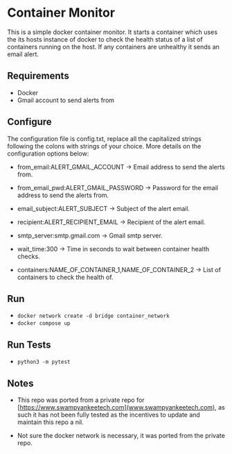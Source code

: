 # Container Monitor

This is a simple docker container monitor. It starts a container which uses the its hosts instance of docker to check the health status of a list of containers running on the host. If any containers are unhealthy it sends an email alert.

## Requirements

- Docker
- Gmail account to send alerts from

## Configure

The configuration file is config.txt, replace all the capitalized strings following the colons with strings of your choice. More details on the configuration options below:

- from_email:ALERT_GMAIL_ACCOUNT &rarr; Email address to send the alerts from.

- from_email_pwd:ALERT_GMAIL_PASSWORD &rarr; Password for the email address to send the alerts from.

- email_subject:ALERT_SUBJECT &rarr; Subject of the alert email.

- recipient:ALERT_RECIPIENT_EMAIL &rarr; Recipient of the alert email.

- smtp_server:smtp.gmail.com &rarr; Gmail smtp server.

- wait_time:300 &rarr; Time in seconds to wait between container health checks.

- containers:NAME_OF_CONTAINER_1,NAME_OF_CONTAINER_2 &rarr; List of containers to check the health of.

## Run

- `docker network create -d bridge container_network`
- `docker compose up`

## Run Tests

- `python3 -m pytest`

## Notes

- This repo was ported from a private repo for [https://www.swampyankeetech.com](www.swampyankeetech.com), as such it has not been fully tested as the incentives to update and maintain this repo a nil.

- Not sure the docker network is necessary, it was ported from the private repo.
